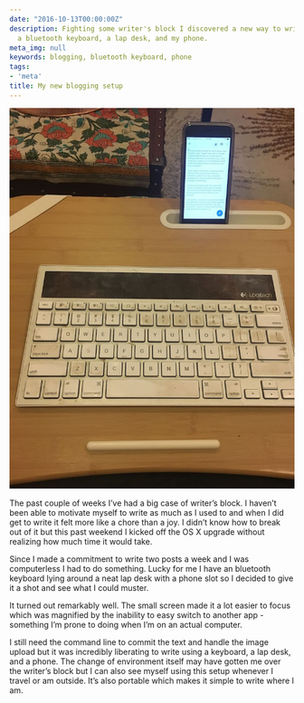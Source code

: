 ```yaml
---
date: "2016-10-13T00:00:00Z"
description: Fighting some writer's block I discovered a new way to write - using
  a bluetooth keyboard, a lap desk, and my phone.
meta_img: null
keywords: blogging, bluetooth keyboard, phone
tags:
- 'meta'
title: My new blogging setup
---
```


<div class="right10">
  <img src="/image/lapdesk-blogging.jpg" alt="My lapdesk, keyboard, and phone setup" data-width="350" data-height="467" data-layout="responsive" />
</div>

The past couple of weeks I’ve had a big case of writer’s block. I haven’t been able to motivate myself to write as much as I used to and when I did get to write it felt more like a chore than a joy. I didn’t know how to break out of it but this past weekend I kicked off the OS X upgrade without realizing how much time it would take.

Since I made a commitment to write two posts a week and I was computerless I had to do something. Lucky for me I have an bluetooth keyboard lying around a neat lap desk with a phone slot so I decided to give it a shot and see what I could muster.

It turned out remarkably well. The small screen made it a lot easier to focus which was magnified by the inability to easy switch to another app - something I’m prone to doing when I’m on an actual computer.

I still need the command line to commit the text and handle the image upload but it was incredibly liberating to write using a keyboard, a lap desk, and a phone. The change of environment itself may have gotten me over the writer’s block but I can also see myself using this setup whenever I travel or am outside. It’s also portable which makes it simple to write where I am.
